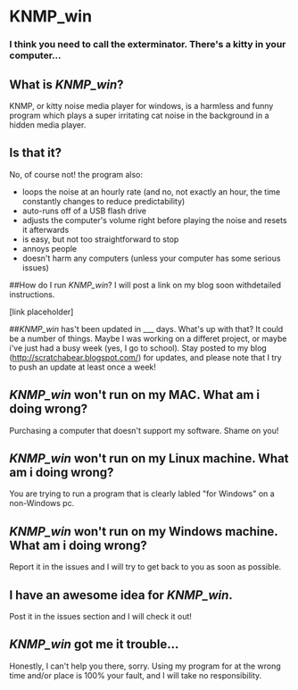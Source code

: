 # KNMP_win
### I think you need to call the exterminator. There's a kitty in your computer...



## What is *KNMP_win*?
KNMP, or kitty noise media player for windows, is a harmless and funny program which plays a super irritating cat noise in the background in a hidden media player. 

## Is that it?
No, of course not! the program also:

- loops the noise at an hourly rate (and no, not exactly an hour, the time constantly changes to reduce predictability)
- auto-runs off of a USB flash drive
- adjusts the computer's volume right before playing the noise and resets it afterwards
- is easy, but not too straightforward to stop
- annoys people
- doesn't harm any computers (unless your computer has some serious issues)


##How do I run *KNMP_win*?
I will post a link on my blog soon withdetailed instructions.

[link placeholder]

##*KNMP_win* has't been updated in ___ days. What's up with that?
It could be a number of things. Maybe I was working on a differet project, or maybe i've just had a busy week (yes, I go to school). Stay posted to my blog (http://scratchabear.blogspot.com/) for updates, and please note that I try to push an update at least once a week!

## *KNMP_win* won't run on my MAC. What am i doing wrong?
Purchasing a computer that doesn't support my software. Shame on you!

## *KNMP_win* won't run on my Linux machine. What am i doing wrong?
You are trying to run a program that is clearly labled "for Windows" on a non-Windows pc.

## *KNMP_win* won't run on my Windows machine. What am i doing wrong?
Report it in the issues and I will try to get back to you as soon as possible.

## I have an awesome idea for *KNMP_win*.
Post it in the issues section and I will check it out!

## *KNMP_win* got me it trouble...
Honestly, I can't help you there, sorry. Using my program for at the wrong time and/or place is 100% your fault, and I will take no responsibility.  
  
